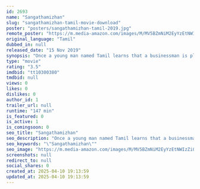 ```yaml
---
id: 2693
name: "Sangathamizhan"
slug: "sangathamizhan-tamil-movie-download"
poster: "posters/sangathamizhan-tamil-2019.jpg"
remote_poster: "https://m.media-amazon.com/images/M/MV5BZmNiM2EyYzEtNWIzZi00NGE3LWIyN2MtYWRjMmY2ZGNlNTVkXkEyXkFqcGdeQXVyMTEzNzg0Mjkx._V1_SX300.jpg"
original_language: "Tamil"
dubbed_in: null
released_date: "15 Nov 2019"
synopsis: "Once a young man named Tamil learns that a businessman is planning to build a factory in his village, he tries to stop the plan for fear of pollution."
type: "movie"
rating: "3.5"
imdbid: "tt10300380"
tmdbid: null
views: 0
likes: 0
dislikes: 0
author_id: 1
trailer_url: null
runtime: "147 min"
is_featured: 0
is_active: 1
is_comingsoon: 0
seo_title: "Sangathamizhan"
seo_description: "Once a young man named Tamil learns that a businessman is planning to build a factory in his village, he tries to stop the plan for fear of pollution."
seo_keywords: "\"Sangathamizhan\""
seo_image: "https://m.media-amazon.com/images/M/MV5BZmNiM2EyYzEtNWIzZi00NGE3LWIyN2MtYWRjMmY2ZGNlNTVkXkEyXkFqcGdeQXVyMTEzNzg0Mjkx._V1_SX300.jpg"
screenshots: null
redirect_to: null
social_shares: 0
created_at: 2025-04-10 19:13:59
updated_at: 2025-04-10 19:13:59
---
```


